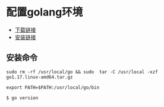 # 配置golang环境  

- [下载链接](https://golang.org/dl/)  
- [安装链接](https://golang.org/doc/install)   



## 安装命令  

```shell
sudo rm -rf /usr/local/go && sudo  tar -C /usr/local -xzf go1.17.linux-amd64.tar.gz

export PATH=$PATH:/usr/local/go/bin

$ go version
```

